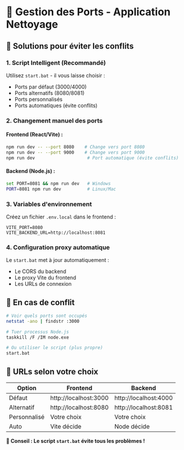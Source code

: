 # 🔧 Gestion des Ports - Application Nettoyage

## 🎯 Solutions pour éviter les conflits

### 1. **Script Intelligent (Recommandé)**
Utilisez `start.bat` - il vous laisse choisir :
- Ports par défaut (3000/4000)
- Ports alternatifs (8080/8081)  
- Ports personnalisés
- Ports automatiques (évite conflits)

### 2. **Changement manuel des ports**

#### Frontend (React/Vite) :
```bash
npm run dev -- --port 8080    # Change vers port 8080
npm run dev -- --port 9000    # Change vers port 9000
npm run dev                    # Port automatique (évite conflits)
```

#### Backend (Node.js) :
```bash
set PORT=8081 && npm run dev   # Windows
PORT=8081 npm run dev          # Linux/Mac
```

### 3. **Variables d'environnement**

Créez un fichier `.env.local` dans le frontend :
```
VITE_PORT=8080
VITE_BACKEND_URL=http://localhost:8081
```

### 4. **Configuration proxy automatique**

Le `start.bat` met à jour automatiquement :
- Le CORS du backend
- Le proxy Vite du frontend
- Les URLs de connexion

## 🚨 En cas de conflit

```bash
# Voir quels ports sont occupés
netstat -ano | findstr :3000

# Tuer processus Node.js
taskkill /F /IM node.exe

# Ou utiliser le script (plus propre)
start.bat
```

## 📱 URLs selon votre choix

| Option | Frontend | Backend |
|--------|----------|---------|
| Défaut | http://localhost:3000 | http://localhost:4000 |
| Alternatif | http://localhost:8080 | http://localhost:8081 |
| Personnalisé | Votre choix | Votre choix |
| Auto | Vite décide | Node décide |

**🎯 Conseil : Le script `start.bat` évite tous les problèmes !**